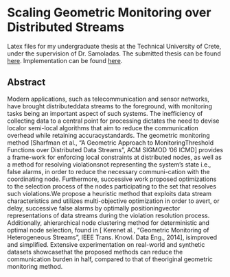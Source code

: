 Scaling Geometric Monitoring over Distributed Streams
=====================================================

Latex files for my undergraduate thesis at the Technical University of Crete, under the supervision of Dr. Samoladas.
The submitted thesis can be found [here](https://dias.library.tuc.gr/view/65984).
Implementation can be found [here](https://github.com/alexdkeros/GM_Experiment).

Abstract
--------

Modern applications, such as telecommunication and sensor networks, have brought distributeddata streams to the foreground, 
with monitoring tasks being an important aspect of such systems. The inefficiency of collecting data to a central point for processing 
dictates the need to devise localor semi-local algorithms that aim to reduce the communication overhead while retaining accuracystandards. 
The geometric monitoring method [Sharfman et al., “A Geometric Approach to MonitoringThreshold Functions over Distributed Data Streams”, ACM SIGMOD ’06 ICMD] 
provides a frame-work for enforcing local constraints at distributed nodes, as well as a method for resolving violationsnot representing the system’s state i.e., 
false alarms, in order to reduce the necessary communi-cation with the coordinating node. Furthermore, successive work proposed optimizations to the selection 
process of the nodes participating to the set that resolves such violations.We propose a heuristic method that exploits data stream characteristics and utilizes 
multi-objective optimization in order to avert, or delay, successive false alarms by optimally positioningvector representations of data streams during the 
violation resolution process. Additionally, ahierarchical node clustering method for deterministic and optimal node selection, found in 
[ Kerenet al., “Geometric Monitoring of Heterogeneous Streams”, IEEE Trans. Knowl. Data Eng., 2014], isimproved and simplified. 
Extensive experimentation on real-world and synthetic datasets showcasethat the proposed methods can reduce the communication burden in half, 
compared to that of theoriginal geometric monitoring method. 
